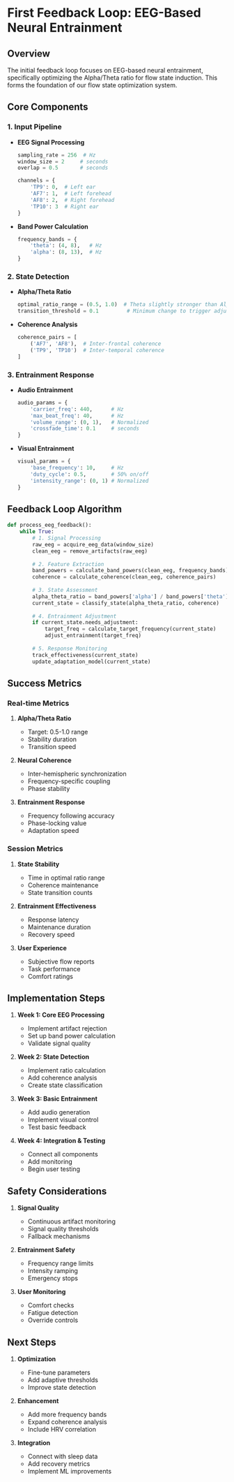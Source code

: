 # First Feedback Loop: EEG-Based Neural Entrainment

## Overview
The initial feedback loop focuses on EEG-based neural entrainment, specifically optimizing the Alpha/Theta ratio for flow state induction. This forms the foundation of our flow state optimization system.

## Core Components

### 1. Input Pipeline
- **EEG Signal Processing**
  ```python
  sampling_rate = 256  # Hz
  window_size = 2     # seconds
  overlap = 0.5       # seconds
  
  channels = {
      'TP9': 0,  # Left ear
      'AF7': 1,  # Left forehead
      'AF8': 2,  # Right forehead
      'TP10': 3  # Right ear
  }
  ```

- **Band Power Calculation**
  ```python
  frequency_bands = {
      'theta': (4, 8),   # Hz
      'alpha': (8, 13),  # Hz
  }
  ```

### 2. State Detection
- **Alpha/Theta Ratio**
  ```python
  optimal_ratio_range = (0.5, 1.0)  # Theta slightly stronger than Alpha
  transition_threshold = 0.1         # Minimum change to trigger adjustment
  ```

- **Coherence Analysis**
  ```python
  coherence_pairs = [
      ('AF7', 'AF8'),  # Inter-frontal coherence
      ('TP9', 'TP10')  # Inter-temporal coherence
  ]
  ```

### 3. Entrainment Response
- **Audio Entrainment**
  ```python
  audio_params = {
      'carrier_freq': 440,      # Hz
      'max_beat_freq': 40,      # Hz
      'volume_range': (0, 1),   # Normalized
      'crossfade_time': 0.1     # seconds
  }
  ```

- **Visual Entrainment**
  ```python
  visual_params = {
      'base_frequency': 10,     # Hz
      'duty_cycle': 0.5,        # 50% on/off
      'intensity_range': (0, 1) # Normalized
  }
  ```

## Feedback Loop Algorithm

```python
def process_eeg_feedback():
    while True:
        # 1. Signal Processing
        raw_eeg = acquire_eeg_data(window_size)
        clean_eeg = remove_artifacts(raw_eeg)
        
        # 2. Feature Extraction
        band_powers = calculate_band_powers(clean_eeg, frequency_bands)
        coherence = calculate_coherence(clean_eeg, coherence_pairs)
        
        # 3. State Assessment
        alpha_theta_ratio = band_powers['alpha'] / band_powers['theta']
        current_state = classify_state(alpha_theta_ratio, coherence)
        
        # 4. Entrainment Adjustment
        if current_state.needs_adjustment:
            target_freq = calculate_target_frequency(current_state)
            adjust_entrainment(target_freq)
        
        # 5. Response Monitoring
        track_effectiveness(current_state)
        update_adaptation_model(current_state)
```

## Success Metrics

### Real-time Metrics
1. **Alpha/Theta Ratio**
   - Target: 0.5-1.0 range
   - Stability duration
   - Transition speed

2. **Neural Coherence**
   - Inter-hemispheric synchronization
   - Frequency-specific coupling
   - Phase stability

3. **Entrainment Response**
   - Frequency following accuracy
   - Phase-locking value
   - Adaptation speed

### Session Metrics
1. **State Stability**
   - Time in optimal ratio range
   - Coherence maintenance
   - State transition counts

2. **Entrainment Effectiveness**
   - Response latency
   - Maintenance duration
   - Recovery speed

3. **User Experience**
   - Subjective flow reports
   - Task performance
   - Comfort ratings

## Implementation Steps

1. **Week 1: Core EEG Processing**
   - Implement artifact rejection
   - Set up band power calculation
   - Validate signal quality

2. **Week 2: State Detection**
   - Implement ratio calculation
   - Add coherence analysis
   - Create state classification

3. **Week 3: Basic Entrainment**
   - Add audio generation
   - Implement visual control
   - Test basic feedback

4. **Week 4: Integration & Testing**
   - Connect all components
   - Add monitoring
   - Begin user testing

## Safety Considerations

1. **Signal Quality**
   - Continuous artifact monitoring
   - Signal quality thresholds
   - Fallback mechanisms

2. **Entrainment Safety**
   - Frequency range limits
   - Intensity ramping
   - Emergency stops

3. **User Monitoring**
   - Comfort checks
   - Fatigue detection
   - Override controls

## Next Steps

1. **Optimization**
   - Fine-tune parameters
   - Add adaptive thresholds
   - Improve state detection

2. **Enhancement**
   - Add more frequency bands
   - Expand coherence analysis
   - Include HRV correlation

3. **Integration**
   - Connect with sleep data
   - Add recovery metrics
   - Implement ML improvements
